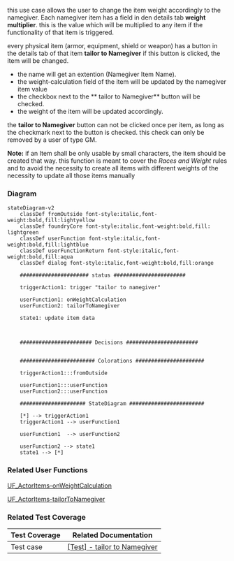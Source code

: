 this use case allows the user to change the item weight accordingly to the namegiver. Each namegiver item has a field in den details tab **weight multiplier**. this is the value which will be multiplied to any item if the functionality of that item is triggered.

every physical item (armor, equipment, shield or weapon) has a button in the details tab of that item **tailor to Namegiver** if this button is clicked, the item will be changed.
* the name will get an extention (Namegiver Item Name).
* the weight-calculation field of the item will be updated by the namegiver item value
* the checkbox next to the ** tailor to Namegiver** button will be checked. 
* the weight of the item will be updated accordingly.

the **tailor to Namegiver** button can not be clicked once per item, as long as the checkmark next to the button is checked. this check can only be removed by a user of type GM. 

**Note:** if an Item shall be only usable by small characters, the item should be created that way. this function is meant to cover the *Races and Weight* rules and to avoid the necessity to create all items with different weights of the necessity to update all those items manually

### Diagram
```mermaid
stateDiagram-v2
    classDef fromOutside font-style:italic,font-weight:bold,fill:lightyellow
    classDef foundryCore font-style:italic,font-weight:bold,fill: lightgreen
    classDef userFunction font-style:italic,font-weight:bold,fill:lightblue
    classDef userFunctionReturn font-style:italic,font-weight:bold,fill:aqua
    classDef dialog font-style:italic,font-weight:bold,fill:orange

    ###################### status #######################

    triggerAction1: trigger "tailor to namegiver"

    userFunction1: onWeightCalculation
    userFunction2: tailorToNamegiver

    state1: update item data
   


    ####################### Decisions #######################


    ######################## Colorations ######################

    triggerAction1:::fromOutside

    userFunction1:::userFunction
    userFunction2:::userFunction

    ##################### StateDiagram ########################

    [*] --> triggerAction1
    triggerAction1 --> userFunction1

    userFunction1  --> userFunction2

    userFunction2 --> state1
    state1 --> [*]
```

### Related User Functions

[UF_ActorItems-onWeightCalculation](../User%20Functions/UF_ActorItems-onWeightCalculation.md)

[UF_ActorItems-tailorToNamegiver](../User%20Functions/UF_ActorItems-tailorToNamegiver.md)



### Related Test Coverage

| Test Coverage | Related Documentation |
|---------------|-----------------------|
| Test case | [[Test] - tailor to Namegiver](https://github.com/patrickmohrmann/earthdawn4eV2/issues/864) |